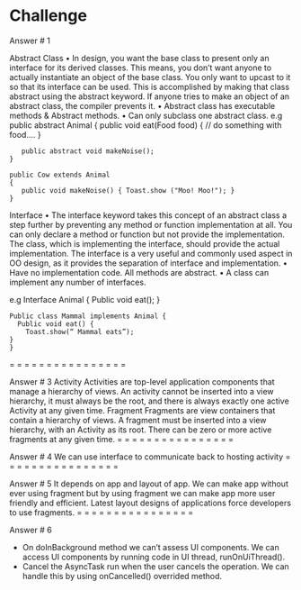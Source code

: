 # Challenge

Answer # 1

  Abstract Class
    •	In design, you want the base class to present only an interface for its derived classes. This means, you don’t want anyone to actually instantiate an object of the base class. You only want to upcast to it so that its interface can be used. This is accomplished by making that class abstract using the abstract keyword. If anyone tries to make an object of an abstract class, the compiler prevents it.
    •	Abstract class has executable methods & Abstract methods.
    •	Can only subclass one abstract class.
  e.g
    public abstract Animal
    {
       public void eat(Food food)
       {
            // do something with food.... 
       } 

       public abstract void makeNoise();
    }

    public Cow extends Animal
    {
       public void makeNoise() { Toast.show ("Moo! Moo!"); }
    }

  Interface
    •	The interface keyword takes this concept of an abstract class a step further by preventing any method or function implementation at all. You can only declare a method or function but not provide the implementation. The class, which is implementing the interface, should provide the actual implementation. The interface is a very useful and commonly used aspect in OO design, as it provides the separation of interface and implementation.
    •	Have no implementation code. All methods are abstract.
    •	A class can implement any number of interfaces.

  e.g
    Interface Animal  {
      Public void eat();
    }

    Public class Mammal implements Animal {
      Public void eat() {
        Toast.show(“ Mammal eats”);
    }
    }
= = = = = = = = = = = = = = = =

Answer # 3
  Activity
    Activities are top-level application components that manage a hierarchy of views. An activity cannot be inserted into a view hierarchy, it must always be the root, and there is always exactly one active Activity at any given time.
  Fragment
    Fragments are view containers that contain a hierarchy of views. A fragment must be inserted into a view hierarchy, with an Activity as its root. There can be zero or more active fragments at any given time.
 = = = = = = = = = = = = = = = =

Answer # 4
  We can use interface to communicate back to hosting activity
= = = = = = = = = = = = = = = =

Answer # 5
  It depends on app and layout of app. We can make app without ever using fragment but by using fragment we can make app more user friendly and efficient. 
  Latest layout designs of applications force developers to use fragments.
= = = = = = = = = = = = = = = =

Answer # 6
  -	On doInBackground method we can’t assess UI components. We can access UI components by running code in UI thread, runOnUiThread(). 
  -	Cancel the AsyncTask run when the user cancels the operation. We can handle this by using onCancelled() overrided method.


